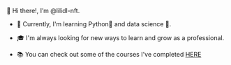 👋 Hi there!, I’m @lilidl-nft.

- 🌱 Currently, I'm learning Python🐍 and data science 🔢.

- 🎓 I'm always looking for new ways to learn and grow as a professional.

- 📚 You can check out some of the courses I've completed [HERE](https://www.codecademy.com/profiles/Lili_DL)

<!---
lilidl-nft/lilidl-nft is a ✨ special ✨ repository because its `README.md` (this file) appears on your GitHub profile.
You can click the Preview link to take a look at your changes.
--->
